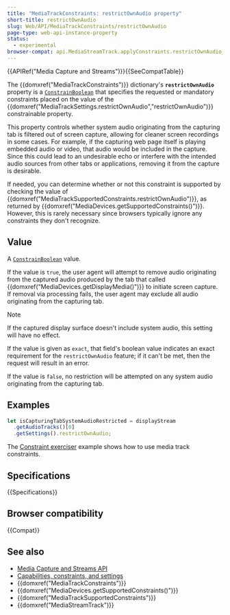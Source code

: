 ```yaml
---
title: "MediaTrackConstraints: restrictOwnAudio property"
short-title: restrictOwnAudio
slug: Web/API/MediaTrackConstraints/restrictOwnAudio
page-type: web-api-instance-property
status:
  - experimental
browser-compat: api.MediaStreamTrack.applyConstraints.restrictOwnAudio_constraint
---
```


{{APIRef("Media Capture and Streams")}}{{SeeCompatTable}}

The {{domxref("MediaTrackConstraints")}} dictionary's **`restrictOwnAudio`** property is a [`ConstrainBoolean`](/en-US/docs/Web/API/MediaTrackConstraints#constrainboolean) that specifies the requested or mandatory constraints placed on the value of the {{domxref("MediaTrackSettings.restrictOwnAudio","restrictOwnAudio")}} constrainable property.

This property controls whether system audio originating from the capturing tab is filtered out of screen capture, allowing for cleaner screen recordings in some cases. For example, if the capturing web page itself is playing embedded audio or video, that audio would be included in the capture. Since this could lead to an undesirable echo or interfere with the intended audio sources from other tabs or applications, removing it from the capture is desirable.

If needed, you can determine whether or not this constraint is supported by checking
the value of {{domxref("MediaTrackSupportedConstraints.restrictOwnAudio")}}, as returned
by {{domxref("MediaDevices.getSupportedConstraints()")}}. However, 
this is rarely necessary since browsers typically ignore any constraints they don't recognize.

## Value

A [`ConstrainBoolean`](/en-US/docs/Web/API/MediaTrackConstraints#constrainboolean) value.

If the value is `true`, the user agent will attempt to remove audio originating from the captured audio produced by the tab that called {{domxref("MediaDevices.getDisplayMedia()")}} to initiate screen capture. If removal via processing fails, the user agent may exclude all audio originating from the capturing tab.

> [!NOTE]
> If the captured display surface doesn't include system audio, this setting will have no effect.

If the value is given as `exact`, that field's boolean value indicates an exact requirement for the `restrictOwnAudio` feature; if it can't be met, then the request will result in an error.

If the value is `false`, no restriction will be attempted on any system audio originating from the capturing tab.

## Examples

```js
let isCapturingTabSystemAudioRestricted = displayStream
  .getAudioTracks()[0]
  .getSettings().restrictOwnAudio;
```

The [Constraint exerciser](/en-US/docs/Web/API/Media_Capture_and_Streams_API/Constraints#example_constraint_exerciser) example shows how to use media track constraints.

## Specifications

{{Specifications}}

## Browser compatibility

{{Compat}}

## See also

- [Media Capture and Streams API](/en-US/docs/Web/API/Media_Capture_and_Streams_API)
- [Capabilities, constraints, and settings](/en-US/docs/Web/API/Media_Capture_and_Streams_API/Constraints)
- {{domxref("MediaTrackConstraints")}}
- {{domxref("MediaDevices.getSupportedConstraints()")}}
- {{domxref("MediaTrackSupportedConstraints")}}
- {{domxref("MediaStreamTrack")}}
